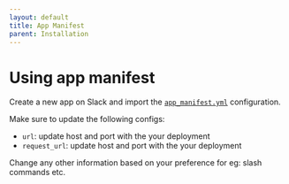 ```yaml
---
layout: default
title: App Manifest
parent: Installation
---
```



# Using app manifest

Create a new app on Slack and import the
[`app_manifest.yml`](./app_manifest.yml) configuration.

Make sure to update the following configs:

- `url`: update host and port with the your deployment
- `request_url`: update host and port with the your deployment

Change any other information based on your preference for eg: slash commands
etc.



